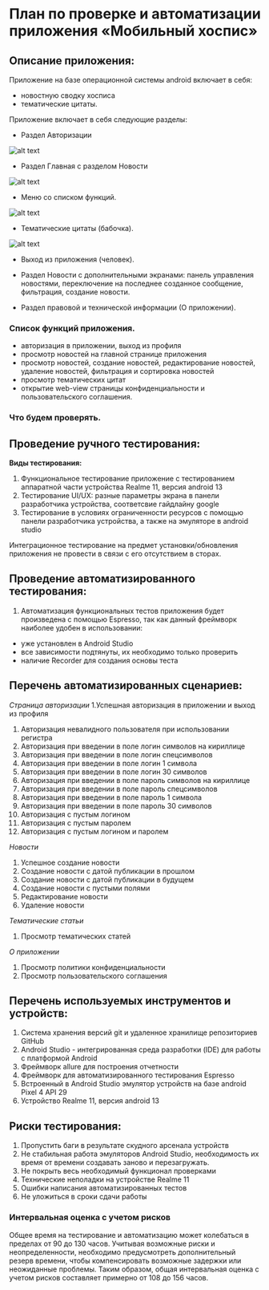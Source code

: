 # План по проверке и автоматизации приложения «Мобильный хоспис»

## Описание приложения:
Приложение на базе операционной системы android включает в себя:
- новостную сводку хосписа
- тематические цитаты.

Приложение включает в себя следующие разделы:

- Раздел Авторизации 

![alt text](авторизация.png)

- Раздел Главная с разделом Новости

![alt text](Новости.png)

- Меню со списком функций.

![alt text](Меню.png)

- Тематические цитаты (бабочка).

![alt text](тематические.png)

- Выход из приложения (человек).

- Раздел Новости с дополнительными экранами: панель управления новостями, переключение на последнее созданное сообщение, фильтрация, создание новости.



- Раздел правовой и технической информации (О приложении).

### Список функций приложения.

- авторизация в приложении, выход из профиля
- просмотр новостей на главной странице приложения
- просмотр новостей, создание новостей, редактирование новостей, удаление новостей, фильтрация и сортировка новостей
- просмотр тематических цитат
- открытие web-view страницы конфиденциальности и пользовательского соглашения.

### Что будем проверять.

## Проведение ручного тестирования:

**Виды тестирования:**
1. Функциональное тестирование приложение с тестированием аппаратной части устройства Realme 11, версия android 13
1. Тестирование UI/UX: разные параметры экрана в панели разработчика устройства, соответсвие гайдлайну google
1. Тестирование в условиях ограниченности ресурсов с помощью панели разработчика устройства, а также на эмуляторе в android studio

Интеграционное тестирование на предмет установки/обновления приложения не провести в связи с его отсутствием в сторах.

## Проведение автоматизированного тестирования:

1. Автоматизация функциональных тестов приложения будет произведена с помощью Espresso, так как данный фреймворк наиболее удобен в использовании: 
- уже установлен в Android Studio
- все зависимости подтянуты, их необходимо только проверить
- наличие Recorder для создания основы теста 

## Перечень автоматизированных сценариев:

*Страница авторизации*
1.Успешная авторизация в приложении и выход из профиля
1. Авторизация невалидного пользователя при использовании регистра
1. Авторизация при введении в поле логин символов на кириллице
1. Авторизация при введении в поле логин спецсимволов
1. Авторизация при введении в поле логин 1 символа
1. Авторизация при введении в поле логин 30 символов
1. Авторизация при введении в поле пароль символов на кириллице
1. Авторизация при введении в поле пароль спецсимволов
1. Авторизация при введении в поле пароль 1 символа
1. Авторизация при введении в поле пароль 30 символов
1. Авторизация с пустым логином
1. Авторизация с пустым паролем
1. Авторизация с пустым логином и паролем

*Новости*
1. Успешное создание новости
1. Создание новости с датой публикации в прошлом
1. Создание новости с датой публикации в будущем
1. Создание новости с пустыми полями
1. Редактирование новости
1. Удаление новости

*Тематические статьи*
1. Просмотр тематических статей

*О приложении*
1. Просмотр политики конфиденциальности
1. Просмотр пользовательского соглашения

## Перечень используемых инструментов и устройств:
1. Система хранения версий git и удаленное хранилище репозиториев GitHub
1. Android Studio - интегрированная среда разработки (IDE) для работы с платформой Android
1. Фреймворк allure для построения отчетности
1. Фреймворк для автоматизированного тестирования Espresso
1. Встроенный в Android Studio эмулятор устройств на базе android Pixel 4 API 29
1. Устройство Realme 11, версия android 13

## Риски тестирования:
1. Пропустить баги в результате скудного арсенала устройств
2. Не стабильная работа эмуляторов Android Studio, необходимость их время от времени создавать заново и перезагружать.
3. Не покрыть весь необходимый функционал проверками 
1. Технические неполадки на устройстве Realme 11
1. Ошибки написания автоматизированных тестов
1. Не уложиться в сроки сдачи работы 


### Интервальная оценка с учетом рисков

Общее время на тестирование и автоматизацию может колебаться в пределах от 90 до 130 часов. Учитывая возможные риски и неопределенности, необходимо предусмотреть дополнительный резерв времени, чтобы компенсировать возможные задержки или неожиданные проблемы.
Таким образом, общая интервальная оценка с учетом рисков составляет примерно от 108 до 156 часов.

[def]: авторизация-3.png